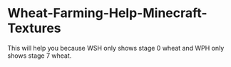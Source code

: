 # Wheat-Farming-Help-Minecraft-Textures
This will help you because WSH only shows stage 0 wheat and WPH only shows stage 7 wheat.
